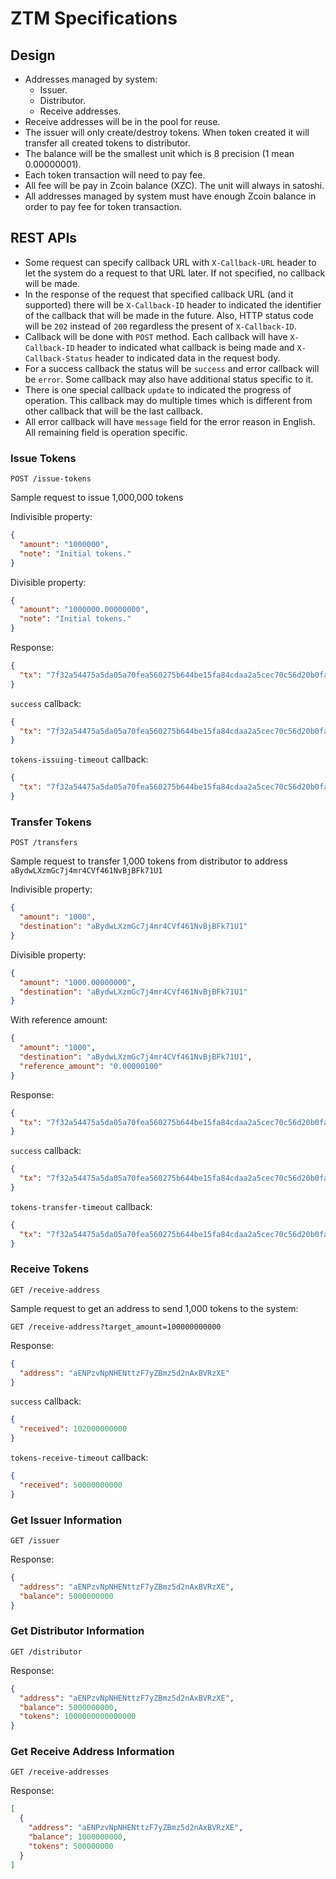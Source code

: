 # ZTM Specifications

## Design

- Addresses managed by system:
  - Issuer.
  - Distributor.
  - Receive addresses.
- Receive addresses will be in the pool for reuse.
- The issuer will only create/destroy tokens. When token created it will transfer all created tokens to distributor.
- The balance will be the smallest unit which is 8 precision (1 mean 0.00000001).
- Each token transaction will need to pay fee.
- All fee will be pay in Zcoin balance (XZC). The unit will always in satoshi.
- All addresses managed by system must have enough Zcoin balance in order to pay fee for token transaction.

## REST APIs

- Some request can specify callback URL with `X-Callback-URL` header to let the system do a request to that URL later. If not specified, no callback will be made.
- In the response of the request that specified callback URL (and it supported) there will be `X-Callback-ID` header to indicated the identifier of the callback that will be made in the future. Also, HTTP status code will be `202` instead of `200` regardless the present of `X-Callback-ID`.
- Callback will be done with `POST` method. Each callback will have `X-Callback-ID` header to indicated what callback is being made and `X-Callback-Status` header to indicated data in the request body.
- For a success callback the status will be `success` and error callback will be `error`. Some callback may also have additional status specific to it.
- There is one special callback `update` to indicated the progress of operation. This callback may do multiple times which is different from other callback that will be the last callback.
- All error callback will have `message` field for the error reason in English. All remaining field is operation specific.

### Issue Tokens

```
POST /issue-tokens
```

Sample request to issue 1,000,000 tokens

Indivisible property:

```json
{
  "amount": "1000000",
  "note": "Initial tokens."
}
```

Divisible property:

```json
{
  "amount": "1000000.00000000",
  "note": "Initial tokens."
}
```

Response:

```json
{
  "tx": "7f32a54475a5da05a70fea560275b644be15fa84cdaa2a5cec70c56d20b0fad3"
}
```

`success` callback:

```json
{
  "tx": "7f32a54475a5da05a70fea560275b644be15fa84cdaa2a5cec70c56d20b0fad3"
}
```

`tokens-issuing-timeout` callback:

```json
{
  "tx": "7f32a54475a5da05a70fea560275b644be15fa84cdaa2a5cec70c56d20b0fad3"
}
```

### Transfer Tokens

```
POST /transfers
```

Sample request to transfer 1,000 tokens from distributor to address `aBydwLXzmGc7j4mr4CVf461NvBjBFk71U1`

Indivisible property:

```json
{
  "amount": "1000",
  "destination": "aBydwLXzmGc7j4mr4CVf461NvBjBFk71U1"
}
```

Divisible property:

```json
{
  "amount": "1000.00000000",
  "destination": "aBydwLXzmGc7j4mr4CVf461NvBjBFk71U1"
}
```

With reference amount:

```json
{
  "amount": "1000",
  "destination": "aBydwLXzmGc7j4mr4CVf461NvBjBFk71U1",
  "reference_amount": "0.00000100"
}
```

Response:

```json
{
  "tx": "7f32a54475a5da05a70fea560275b644be15fa84cdaa2a5cec70c56d20b0fad3"
}
```

`success` callback:

```json
{
  "tx": "7f32a54475a5da05a70fea560275b644be15fa84cdaa2a5cec70c56d20b0fad3"
}
```

`tokens-transfer-timeout` callback:

```json
{
  "tx": "7f32a54475a5da05a70fea560275b644be15fa84cdaa2a5cec70c56d20b0fad3"
}
```

### Receive Tokens

```
GET /receive-address
```

Sample request to get an address to send 1,000 tokens to the system:

```
GET /receive-address?target_amount=100000000000
```

Response:

```json
{
  "address": "aENPzvNpNHENttzF7yZBmz5d2nAxBVRzXE"
}
```

`success` callback:

```json
{
  "received": 102000000000
}
```

`tokens-receive-timeout` callback:

```json
{
  "received": 50000000000
}
```

### Get Issuer Information

```
GET /issuer
```

Response:

```json
{
  "address": "aENPzvNpNHENttzF7yZBmz5d2nAxBVRzXE",
  "balance": 5000000000
}
```

### Get Distributor Information

```
GET /distributor
```

Response:

```json
{
  "address": "aENPzvNpNHENttzF7yZBmz5d2nAxBVRzXE",
  "balance": 5000000000,
  "tokens": 1000000000000000
}
```

### Get Receive Address Information

```
GET /receive-addresses
```

Response:

```json
[
  {
    "address": "aENPzvNpNHENttzF7yZBmz5d2nAxBVRzXE",
    "balance": 1000000000,
    "tokens": 500000000
  }
]
```
